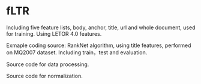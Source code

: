# fLTR
Including five feature lists, body, anchor, title, url and whole document, used for training. Using LETOR 4.0 features. 

Exmaple coding source: RankNet algorithm, using title features, performed on MQ2007 dataset. Including train，test and evaluation.

Source code for data processing.

Source code for normalization.


